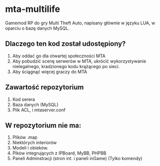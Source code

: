 # mta-multilife
Gamemod RP do gry Multi Theft Auto, napisany głównie w języku LUA, w oparciu o bazę danych MySQL.

## Dlaczego ten kod został udostępiony?
1. Aby oddać go dla otwartej społeczności MTA 
2. Aby pobudzić scenę serwerów w MTA, ukrócić wykorzystywanie nielegalnego, kradzionego kodu krążącego po sieci.
3. Aby ściągnąć więcej graczy do MTA
## Zawartość repozytorium
1. Kod serera
2. Baza danych (MySQL)
3. Plik ACL, i mtaserver.conf
## W repozytorium nie ma:
1. Plików .map
2. Niektórych interiorów
3. Modeli i obieków.
4. Plków integrujących z IPBoard, MyBB, PHPBB
5. Paneli Adminstracji (stron int. i paneli inGame) (Tylko komendy)
